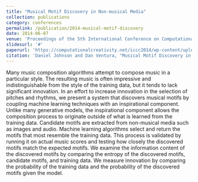 ```yaml
---
title: "Musical Motif Discovery in Non-musical Media"
collection: publications
category: conferences
permalink: /publication/2014-musical-motif-discovery
date: 2014-06-07
venue: 'Proceedings of the 5th International Conference on Computational Creativity'
slidesurl: '#'
paperurl: 'https://computationalcreativity.net/iccc2014/wp-content/uploads/2014/06/7.1_Johnson.pdf'
citation: 'Daniel Johnson and Dan Ventura, "Musical Motif Discovery in Non-musical Media", Proceedings of the 5th International Conference on Computational Creativity, pp. 91-99, 2014'
---
```


Many music composition algorithms attempt to compose music in a particular style. The resulting music is often impressive and indistinguishable from the style of the training data, but it tends to lack significant innovation. In an effort to increase innovation in the selection of pitches and rhythms, we present a system that discovers musical motifs by coupling machine learning techniques with an inspirational component. Unlike many generative models, the inspirational component allows the composition process to originate outside of what is learned from the training data. Candidate motifs are extracted from non-musical media such as images and audio. Machine learning algorithms select and return the motifs that most resemble the training data. This process is validated by running it on actual music scores and testing how closely the discovered motifs
match the expected motifs. We examine the information content of the discovered motifs by comparing the entropy of the discovered motifs, candidate motifs, and training data. We measure innovation by comparing the probability of the training data and the probability of the discovered motifs given the model.
